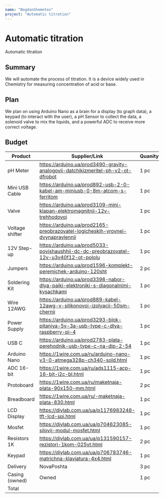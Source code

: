 ```yaml
---
name: "BogdanShemetov"
project: "Automatic titration"
---
```


# Automatic titration
Automatic titration

## Summary

We will automate the process of titration. It is a device widely used in Chemistry for measuring concentration of acid or base.

## Plan

We plan on using Arduino Nano as a brain for a display (to graph data), a keypad (to interact with the user), a  pH Sensor to collect the data, a solenoid valve to  mix the liquids, and a powerful ADC to receive more correct voltage.

## Budget


| Product         | Supplier/Link                                                                          | Quanity | Cost    |
| --------------- | ---------------------------------------------------------------------------------------| ------- | ------- |
| pH Meter        | https://arduino.ua/prod3490-gravity-analogovii-datchikizmeritel-ph-v2-ot-dfrobot 	   | 1 pc    | $49,19  |
| Mini USB Cable  | https://arduino.ua/prod892-usb-2-0-kabel-am-miniusb-0-8m-atcom-s-ferritom              | 1 pc    | $1,27   |
| Valve           | https://arduino.ua/prod3109-mini-klapan-elektromagnitnii-12v-trehhodovoi               | 1 pc    | $3,68   |
| Voltage shifter | https://arduino.ua/prod2165-preobrazovatel-logicheskih-yrovnei-dvynapravlennii         | 1 pc    | $0,53   |
| 12V Step-up     | https://arduino.ua/prod5033-povishaushhii-dc-dc-preobrazovatel-12v-u3v40f12-ot-pololu  | 1 pc    | $12,19  |
| Jumpers         | https://arduino.ua/prod1596-komplekt-peremichek-arduino-120sht                         | 2 pc    | $2,68   |
| Soldering Kit   | https://arduino.ua/prod3398-nabor-dlya-paiki-elektroniki-s-diagonalnimi-kysachkami     | 1 pc    | $24,41  |
| Wire 12AWG      | https://arduino.ua/prod889-kabel-12awg-v-silikonovoi-izolyacii-50sm-chernii            | 1 pc    | $1,41   |
| Power Supply    | https://arduino.ua/prod3293-blok-pitaniya-5v-3a-usb-type-c-dlya-raspberry-pi-4         | 1 pc    | $4,84   |
| USB C           | https://arduino.ua/prod2783-plata-perehodnik-usb-type-c-na-dip-2-54                    | 1 pc    | $0,33   |
| Arduino Nano    | https://1wire.com.ua/ru/arduino-nano-v3-0-atmega328p-ch340-sold.html                   | 1 pc    | $6,33   |
| ADC 16-bit      | https://1wire.com.ua/ru/ads1115-acp-16-bit-i2c-bl.html                                 | 1 pc    | $5,54   |
| Protoboard      | https://1wire.com.ua/ru/maketnaja-plata-90x150-mm.html                                 | 2 pc    | $2,33   |
| Breadboard      | https://1wire.com.ua/ru/-maketnaja-plata-830.html                                      | 1 pc    | $2,37   |
| LCD Display     | https://diylab.com.ua/ua/p1176983248-tft-lcd-spi.html                                  | 1 pc    | $17,69  |
| Mosfet          | https://diylab.com.ua/ua/p704623085-silovij-modul-mosfet.html                          | 1 pc    | $2,09   |
| Resistors 1K    | https://diylab.com.ua/ua/p131590157-rezistori-1kom-025vt.html                          | 2 pc    | $0,13   |
| Keypad          | https://diylab.com.ua/ua/p706783746-matrichna-klaviatura-4x4.html                      | 1 pc    | $3,44   |
| Delivery        | NovaPoshta                                                                             | 3 pc    | $2,03   |
| Casing (owned)  | Owned                                                                                  | 1 pc    | $0      |
| Total           |                                                                                        |         | $138.92 |
